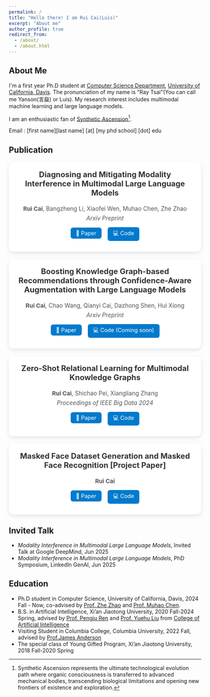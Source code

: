 ```yaml
---
permalink: /
title: "Hello there! I am Rui Cai(Luis)"
excerpt: "About me"
author_profile: true
redirect_from: 
  - /about/
  - /about.html
---
```


## About Me
I'm a first year Ph.D student at [Computer Science Department](https://cs.ucdavis.edu/), [University of California, Davis](https://www.ucdavis.edu/). The pronunciation of my name is "Ray Tsai"(You can call me Yanson(言燊) or Luis). My research interest includes multimodal machine learning and large language models. 

I am an enthusiastic fan of [Synthetic Ascension](https://stellaris.paradoxwikis.com/Traditions#Synthetics)[^1]. 

[^1]: Synthetic Ascension represents the ultimate technological evolution path where organic consciousness is transferred to advanced mechanical bodies, transcending biological limitations and opening new frontiers of existence and exploration.

Email : [first name][last name] [at] [my phd school] [dot] edu

## Publication

<style>
  .pub-card {
    max-width: 700px;
    margin: 20px auto;
    padding: 20px;
    border-radius: 12px;
    box-shadow: 0 4px 12px rgba(0,0,0,0.1);
    background-color: #ffffff;
    text-align: center;
  }
  .pub-card h3 {
    margin-top: 0;
    font-size: 1.25rem;
    color: #333;
  }
  .pub-card p {
    margin: 0.4em 0;
    color: #555;
    font-size: 0.95rem;
  }
  .pub-links a {
    display: inline-block;
    margin: 8px 6px;
    padding: 6px 14px;
    background-color: #007acc;
    color: white;
    text-decoration: none;
    border-radius: 6px;
    font-size: 0.9rem;
  }
  .pub-links a:hover {
    background-color: #005e99;
  }
</style>

<div class="pub-card">
  <h3>Diagnosing and Mitigating Modality Interference in Multimodal Large Language Models</h3>
  <p><strong>Rui Cai</strong>, Bangzheng Li, Xiaofei Wen, Muhao Chen, Zhe Zhao</p>
  <p><em>Arxiv Preprint</em></p>
  <div class="pub-links">
    <a href="https://arxiv.org/pdf/2505.19616" target="_blank">📄 Paper</a>
    <a href="https://github.com/luisrui/Modality-Interference-in-MLLMs" target="_blank">💻 Code</a>
  </div>
</div>

<div class="pub-card">
  <h3>Boosting Knowledge Graph-based Recommendations through Confidence-Aware Augmentation with Large Language Models</h3>
  <p><strong>Rui Cai</strong>, Chao Wang, Qianyi Cai, Dazhong Shen, Hui Xiong</p>
  <p><em>Arxiv Preprint</em></p>
  <div class="pub-links">
    <a href="https://arxiv.org/pdf/2502.03715" target="_blank">📄 Paper</a>
    <a href="#" target="_blank">💻 Code (Coming soon)</a>
  </div>
</div>

<div class="pub-card">
  <h3>Zero-Shot Relational Learning for Multimodal Knowledge Graphs</h3>
  <p><strong>Rui Cai</strong>, Shichao Pei, Xiangliang Zhang</p>
  <p><em>Proceedings of IEEE Big Data 2024</em></p>
  <div class="pub-links">
    <a href="https://arxiv.org/pdf/2404.06220.pdf" target="_blank">📄 Paper</a>
    <a href="https://github.com/luisrui/Multimodal-Relation-Extrapolation" target="_blank">💻 Code</a>
  </div>
</div>

<div class="pub-card">
  <h3>Masked Face Dataset Generation and Masked Face Recognition [Project Paper]</h3>
  <p><strong>Rui Cai</strong></p>
  <div class="pub-links">
    <a href="https://arxiv.org/pdf/2311.07475v1" target="_blank">📄 Paper</a>
    <a href="https://github.com/luisrui/Seeing-AI-System" target="_blank">💻 Code</a>
  </div>
</div>

## Invited Talk

- *Modality Interference in Multimodal Large Language Models*, Invited Talk at Google DeepMind, Jun 2025  
- *Modality Interference in Multimodal Large Language Models*, PhD Symposium, LinkedIn GenAI, Jun 2025

## Education
+ Ph.D student in Computer Science, University of California, Davis, 2024 Fall - Now, co-advised by [Prof. Zhe Zhao](https://sites.google.com/view/zhezhao) and [Prof. Muhao Chen](https://muhaochen.github.io/).
+ B.S. in Artificial Intelligence, Xi’an Jiaotong University, 2020 Fall-2024 Spring, advised by [Prof. Pengju Ren](https://gr.xjtu.edu.cn/en/web/pengjuren) and [Prof. Yuehu Liu]([https://gr.xjtu.edu.cn/en/web/liuyh]) from [College of Artificial Intelligence](https://iair.xjtu.edu.cn/)
+ Visiting Student in Columbia College, Columbia University, 2022 Fall, advised by [Prof.James Anderson](http://www.columbia.edu/~ja3451/)
+ The special class of Young Gifted Program, Xi’an Jiaotong University, 2018 Fall-2020 Spring

